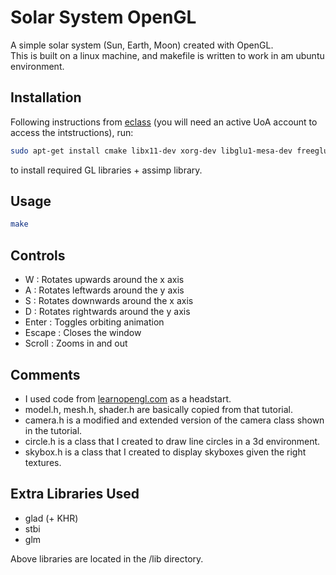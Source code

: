 # Solar System OpenGL

A simple solar system (Sun, Earth, Moon) created with OpenGL.  
This is built on a linux machine, and makefile is written to work in am ubuntu environment.

## Installation

Following instructions from [eclass](https://eclass.uoa.gr/modules/document/file.php/D35/OpenGL/%CE%95%CF%81%CE%B3%CE%B1%CF%83%CF%84%CE%AE%CF%81%CE%B9%CE%B1%202019/opengl33_ubuntu1804_installation.txt) (you will need an active UoA account to access the intstructions), run:

```sh
sudo apt-get install cmake libx11-dev xorg-dev libglu1-mesa-dev freeglut3-dev libglew1.5 libglew1.5-dev libglu1-mesa libglu1-mesa-dev libgl1-mesa-glx libgl1-mesa-dev libglfw3-dev libglfw3 libassimp-dev assimp-utils
```

to install required GL libraries + assimp library.

## Usage

```sh
make
```

## Controls

* W : Rotates upwards around the x axis
* A : Rotates leftwards around the y axis
* S : Rotates downwards around the x axis
* D : Rotates rightwards around the y axis
* Enter : Toggles orbiting animation
* Escape : Closes the window
* Scroll : Zooms in and out

## Comments

* I used code from [learnopengl.com](learnopengl.com) as a headstart.
* model.h, mesh.h, shader.h are basically copied from that tutorial.
* camera.h is a modified and extended version of the camera class shown in the tutorial.
* circle.h is a class that I created to draw line circles in a 3d environment.
* skybox.h is a class that I created to display skyboxes given the right textures.

## Extra Libraries Used

* glad (+ KHR)
* stbi
* glm

Above libraries are located in the /lib directory.